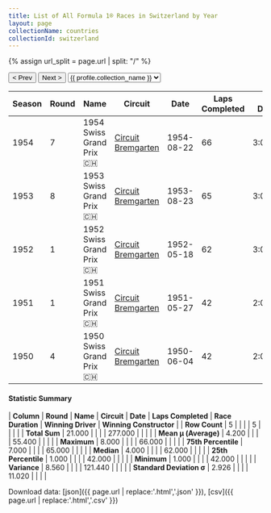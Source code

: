 ```yaml
---
title: List of All Formula 1® Races in Switzerland by Year
layout: page
collectionName: countries
collectionId: switzerland
---
```


{% assign url_split = page.url | split: "/" %}
<div id="collection-navigation">
<button onclick="selector.options[selector.selectedIndex-1].value && (window.location = selector.options[selector.selectedIndex-1].value);">&lt; Prev</button>
<button onclick="selector.options[selector.selectedIndex+1].value && (window.location = selector.options[selector.selectedIndex+1].value);">Next &gt;</button>
<select id="selector" onchange="this.options[this.selectedIndex].value && (window.location = this.options[this.selectedIndex].value);">
  {% for collectionId in site.data[page.collectionName].refs %}
    {% if collectionId == page.collectionId %}
      {% assign selected = "selected" %}
    {% else %}
      {% assign selected = "" %}
    {% endif %}
    {% assign profile = site.data[page.collectionName][collectionId].profile %}
    <option value="/f1/{{ page.collectionName }}/{{ collectionId }}/{{ url_split[4] }}" {{ selected }}>{{ profile.collection_name }}</option>
  {% endfor %}
</select>
</div>

| Season | Round | Name | Circuit | Date | Laps Completed | Race Duration | Winning Driver | Winning Constructor |
|--|--|--|--|--|--|--|--|--|
| 1954 | 7 | 1954 Swiss Grand Prix 🇨🇭 | [Circuit Bremgarten](/f1/circuits/bremgarten) | 1954-08-22 | 66 | 3:00:34.5 | Juan Fangio 🇦🇷 | Mercedes 🇩🇪 |
| 1953 | 8 | 1953 Swiss Grand Prix 🇨🇭 | [Circuit Bremgarten](/f1/circuits/bremgarten) | 1953-08-23 | 65 | 3:01:34.40 | Alberto Ascari 🇮🇹 | Ferrari 🇮🇹 |
| 1952 | 1 | 1952 Swiss Grand Prix 🇨🇭 | [Circuit Bremgarten](/f1/circuits/bremgarten) | 1952-05-18 | 62 | 3:01:46.1 | Piero Taruffi 🇮🇹 | Ferrari 🇮🇹 |
| 1951 | 1 | 1951 Swiss Grand Prix 🇨🇭 | [Circuit Bremgarten](/f1/circuits/bremgarten) | 1951-05-27 | 42 | 2:07:53.64 | Juan Fangio 🇦🇷 | Alfa Romeo 🇮🇹 |
| 1950 | 4 | 1950 Swiss Grand Prix 🇨🇭 | [Circuit Bremgarten](/f1/circuits/bremgarten) | 1950-06-04 | 42 | 2:02:53.7 | Nino Farina 🇮🇹 | Alfa Romeo 🇮🇹 |

#### Statistic Summary

| **Column** | **Round** | **Name** | **Circuit** | **Date** | **Laps Completed** | **Race Duration** | **Winning Driver** | **Winning Constructor** |
| **Row Count** | 5 |  |  |  | 5 |  |  |  |
| **Total Sum** | 21.000 |  |  |  | 277.000 |  |  |  |
| **Mean μ (Average)** | 4.200 |  |  |  | 55.400 |  |  |  |
| **Maximum** | 8.000 |  |  |  | 66.000 |  |  |  |
| **75th Percentile** | 7.000 |  |  |  | 65.000 |  |  |  |
| **Median** | 4.000 |  |  |  | 62.000 |  |  |  |
| **25th Percentile** | 1.000 |  |  |  | 42.000 |  |  |  |
| **Minimum** | 1.000 |  |  |  | 42.000 |  |  |  |
| **Variance** | 8.560 |  |  |  | 121.440 |  |  |  |
| **Standard Deviation σ** | 2.926 |  |  |  | 11.020 |  |  |  |

Download data: [json]({{ page.url | replace:'.html','.json' }}), [csv]({{ page.url | replace:'.html','.csv' }})
